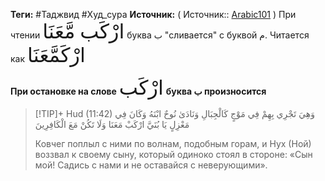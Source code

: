 **Теги:** #Таджвид #Худ_сура
**Источник:** ( Источник:: [Arabic101](https://youtube.com/shorts/TIRBmJgBCak?si=QnYGuB3aEKpyyWar) )
При чтении <span style="font-family: Uthmanic; font-size: 2rem;">ارْكَب مَّعَنَا</span> буква ب "сливается" с буквой م.
Читается как 
<span style="font-family: Uthmanic; font-size: 2rem;">ارْكَمَّعَنَا</span>

**При остановке на слове** <span style="font-family: Uthmanic; font-size: 2rem;">ارْكَب</span> **буква ب произносится** 

> [!TIP]+ Hud (11:42)
> <span class="quran-arabic">وَهِيَ تَجْرِي بِهِمْ فِي مَوْجٍ كَالْجِبَالِ وَنَادَىٰ نُوحٌ ابْنَهُ وَكَانَ فِي مَعْزِلٍ يَا بُنَيَّ ارْكَبْ مَعَنَا وَلَا تَكُنْ مَعَ الْكَافِرِينَ</span>
>
>Ковчег поплыл с ними по волнам, подобным горам, и Нух (Ной) воззвал к своему сыну, который одиноко стоял в стороне: «Сын мой! Садись с нами и не оставайся с неверующими».

